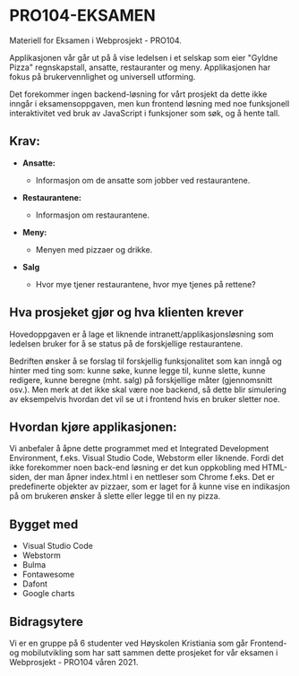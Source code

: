 # PRO104-EKSAMEN

Materiell for Eksamen i Webprosjekt - PRO104.

Applikasjonen vår går ut på å vise ledelsen i et selskap som eier "Gyldne Pizza" regnskapstall, ansatte, restauranter og meny. Applikasjonen har fokus på brukervennlighet og universell utforming.

Det forekommer ingen backend-løsning for vårt prosjekt da dette ikke inngår i eksamensoppgaven, men kun frontend løsning med noe funksjonell interaktivitet ved bruk av JavaScript i funksjoner som søk, og å hente tall.

## Krav:

* **Ansatte:**
    * Informasjon om de ansatte som jobber ved restaurantene.
    
* **Restaurantene:**
    * Informasjon om restaurantene.
    
* **Meny:**
    * Menyen med pizzaer og drikke.
    
* **Salg**
    * Hvor mye tjener restaurantene, hvor mye tjenes på rettene?

## Hva prosjeket gjør og hva klienten krever

Hovedoppgaven er å lage et liknende intranett/applikasjonsløsning som ledelsen bruker for å se status på de forskjellige restaurantene.

Bedriften ønsker å se forslag til forskjellig funksjonalitet som kan inngå og hinter med ting som: kunne søke, kunne legge til, kunne slette, kunne redigere, kunne beregne (mht. salg) på forskjellige måter (gjennomsnitt osv.). Men merk at det ikke skal være noe backend, så dette blir simulering av eksempelvis hvordan det vil se ut i frontend hvis en bruker sletter noe. 


## Hvordan kjøre applikasjonen:
Vi anbefaler å åpne dette programmet med et Integrated Development Environment, f.eks. Visual Studio Code, Webstorm eller liknende.
Fordi det ikke forekommer noen back-end løsning er det kun oppkobling med HTML-siden, der man åpner index.html i en nettleser som Chrome f.eks.
Det er predefinerte objekter av pizzaer, som er laget for å kunne vise en indikasjon på om brukeren ønsker å slette eller legge til en ny pizza.


## Bygget med
   * Visual Studio Code
   * Webstorm
   * Bulma
   * Fontawesome 
   * Dafont
   * Google charts

## Bidragsytere
Vi er en gruppe på 6 studenter ved Høyskolen Kristiania som går Frontend- og mobilutvikling som har satt sammen dette prosjeket for vår eksamen i Webprosjekt - PRO104 våren 2021.
